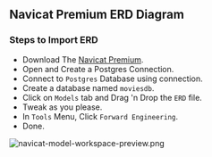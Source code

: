 ﻿## Navicat Premium ERD Diagram

### Steps to Import ERD
- Download The [Navicat Premium](https://www.navicat.com/en/products/navicat-premium).
- Open and Create a Postgres Connection.
- Connect to `Postgres` Database using connection.
- Create a database named `moviesdb`.
- Click on `Models` tab and Drag 'n Drop the `ERD` file.
- Tweak as you please.
- In `Tools` Menu, Click `Forward Engineering`.
- Done.

![navicat-model-workspace-preview.png](navicat-model-workspace-preview.png)